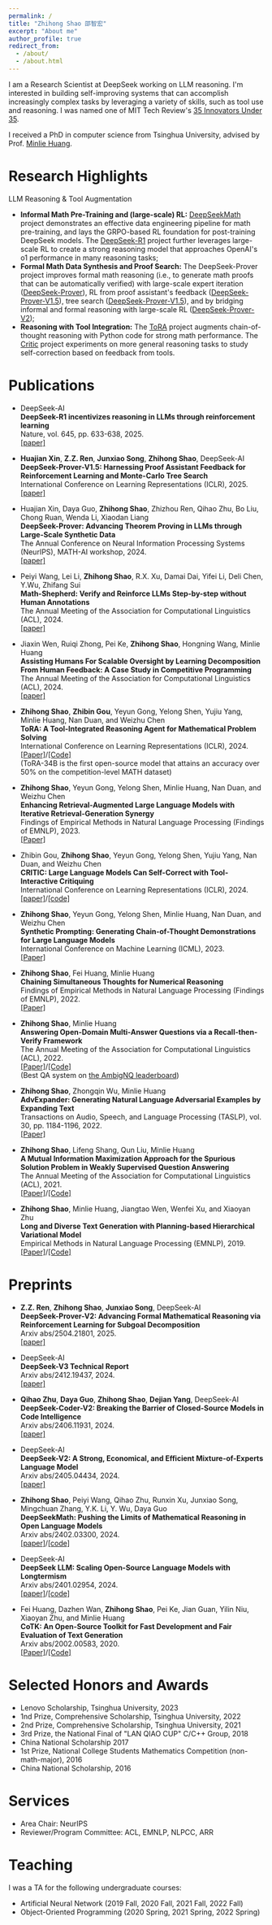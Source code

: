 ```yaml
---
permalink: /
title: "Zhihong Shao 邵智宏"
excerpt: "About me"
author_profile: true
redirect_from: 
  - /about/
  - /about.html
---
```


<!-- I did my Ph.D. at the [Conversational AI Group](http://coai.cs.tsinghua.edu.cn/), Department of Computer Science and Technology, Tsinghua University.
I'm fortunate to be advised by Prof. [Minlie Huang](http://coai.cs.tsinghua.edu.cn/hml). -->
<!-- Prior to joining CoAI, I received B.E. in Computer Science and Technology from Beihang University. -->

I am a Research Scientist at DeepSeek working on LLM reasoning.
I'm interested in building self-improving systems that can accomplish increasingly complex tasks by leveraging a variety of skills, such as tool use and reasoning.
I was named one of MIT Tech Review's [35 Innovators Under 35](https://tr35.mittrchina.com/annual-winner?title=2024).

I received a PhD in computer science from Tsinghua University, advised by Prof. [Minlie Huang](http://coai.cs.tsinghua.edu.cn/hml).

<!-- My recent work has focused on
+ Knowledge-grounded reasoning ([Iter-RetGen](https://arxiv.org/abs/2305.15294) & [RECTIFY](https://arxiv.org/abs/2110.08544))
+ Tool-augmented reasoning ([Synthetic Prompting](https://arxiv.org/abs/2302.00618), [ToRA](https://arxiv.org/abs/2309.17452), [Critic](https://arxiv.org/abs/2305.11738), [CANTOR](https://arxiv.org/abs/2211.16482) & [MIMAX](https://arxiv.org/abs/2106.07174))
+ Robust classification and text matching (e.g., paraphrase detection and natural language inference) ([AdvExpander](https://ieeexplore.ieee.org/document/9622188)) -->

Research Highlights
======
LLM Reasoning & Tool Augmentation
+ **Informal Math Pre-Training and (large-scale) RL:** [DeepSeekMath](https://arxiv.org/abs/2402.03300) project demonstrates an effective data engineering pipeline for math pre-training, and lays the GRPO-based RL foundation for post-training DeepSeek models. The [DeepSeek-R1](https://arxiv.org/abs/2501.12948) project further leverages large-scale RL to create a strong reasoning model that approaches OpenAI's o1 performance in many reasoning tasks;
+ **Formal Math Data Synthesis and Proof Search:** The DeepSeek-Prover project improves formal math reasoning (i.e., to generate math proofs that can be automatically verified) with large-scale expert iteration ([DeepSeek-Prover](https://arxiv.org/abs/2405.14333)), RL from proof assistant's feedback ([DeepSeek-Prover-V1.5](https://arxiv.org/abs/2408.08152)), tree search ([DeepSeek-Prover-V1.5](https://arxiv.org/abs/2408.08152)), and by bridging informal and formal reasoning with large-scale RL ([DeepSeek-Prover-V2](https://arxiv.org/abs/2504.21801));
+ **Reasoning with Tool Integration:** The [ToRA](https://arxiv.org/abs/2309.17452) project augments chain-of-thought reasoning with Python code for strong math performance. The [Critic](https://arxiv.org/abs/2305.11738) project experiments on more general reasoning tasks to study self-correction based on feedback from tools.

<!-- Education
======

+ 2019.9 - 2024.7: Ph.D. Student, Department of Computer Science and Technology, Tsinghua University
+ 2015.9 - 2019.6: B.E., Department of Computer Science and Technology, Beihang University -->

Publications
======

+ DeepSeek-AI \
  **DeepSeek-R1 incentivizes reasoning in LLMs through reinforcement learning**\
  Nature, vol. 645, pp. 633-638, 2025.\
  [[paper]](https://www.nature.com/articles/s41586-025-09422-z)

+ **Huajian Xin**, **Z.Z. Ren**, **Junxiao Song**, **Zhihong Shao**, DeepSeek-AI \
  **DeepSeek-Prover-V1.5: Harnessing Proof Assistant Feedback for Reinforcement Learning and Monte-Carlo Tree Search**\
  International Conference on Learning Representations (ICLR), 2025.\
  [[paper]](https://arxiv.org/abs/2408.08152)

+ Huajian Xin, Daya Guo, **Zhihong Shao**, Zhizhou Ren, Qihao Zhu, Bo Liu, Chong Ruan, Wenda Li, Xiaodan Liang \
  **DeepSeek-Prover: Advancing Theorem Proving in LLMs through Large-Scale Synthetic Data**\
  The Annual Conference on Neural Information Processing Systems (NeurIPS), MATH-AI workshop, 2024.\
  [[paper]](https://arxiv.org/abs/2405.14333)

+ Peiyi Wang, Lei Li, **Zhihong Shao**, R.X. Xu, Damai Dai, Yifei Li, Deli Chen, Y.Wu, Zhifang Sui\
  **Math-Shepherd: Verify and Reinforce LLMs Step-by-step without Human Annotations**\
  The Annual Meeting of the Association for Computational Linguistics (ACL), 2024.\
  [[paper]](https://arxiv.org/abs/2312.08935)

+ Jiaxin Wen, Ruiqi Zhong, Pei Ke, **Zhihong Shao**, Hongning Wang, Minlie Huang\
  **Assisting Humans For Scalable Oversight by Learning Decomposition From Human Feedback: A Case Study in Competitive Programming**\
  The Annual Meeting of the Association for Computational Linguistics (ACL), 2024.\
  [[paper]](https://openreview.net/pdf?id=A2WwF6b7dW)

+ **Zhihong Shao**, **Zhibin Gou**, Yeyun Gong, Yelong Shen, Yujiu Yang, Minlie Huang, Nan Duan, and Weizhu Chen\
  **ToRA: A Tool-Integrated Reasoning Agent for Mathematical Problem Solving**\
  International Conference on Learning Representations (ICLR), 2024.\
  [[Paper]](https://arxiv.org/abs/2309.17452)/[[Code]](https://github.com/microsoft/tora)\
  (ToRA-34B is the first open-source model that attains an accuracy over 50% on the competition-level MATH dataset)

+ **Zhihong Shao**, Yeyun Gong, Yelong Shen, Minlie Huang, Nan Duan, and Weizhu Chen\
  **Enhancing Retrieval-Augmented Large Language Models with Iterative Retrieval-Generation Synergy**\
  Findings of Empirical Methods in Natural Language Processing (Findings of EMNLP), 2023.\
  [[Paper]](https://arxiv.org/abs/2305.15294)

+ Zhibin Gou, **Zhihong Shao**, Yeyun Gong, Yelong Shen, Yujiu Yang, Nan Duan, and Weizhu Chen\
  **CRITIC: Large Language Models Can Self-Correct with Tool-Interactive Critiquing**\
  International Conference on Learning Representations (ICLR), 2024.\
  [[paper]](https://arxiv.org/abs/2305.11738)/[[code]](https://github.com/microsoft/ProphetNet/tree/master/CRITIC)

+ **Zhihong Shao**, Yeyun Gong, Yelong Shen, Minlie Huang, Nan Duan, and Weizhu Chen\
  **Synthetic Prompting: Generating Chain-of-Thought Demonstrations for Large Language Models**\
  International Conference on Machine Learning (ICML), 2023.\
  [[Paper]](https://arxiv.org/abs/2302.00618)

+ **Zhihong Shao**, Fei Huang, Minlie Huang\
  **Chaining Simultaneous Thoughts for Numerical Reasoning**\
  Findings of Empirical Methods in Natural Language Processing (Findings of EMNLP), 2022.\
  [[Paper]](https://arxiv.org/abs/2211.16482)

+ **Zhihong Shao**, Minlie Huang\
  **Answering Open-Domain Multi-Answer Questions via a Recall-then-Verify Framework**\
  The Annual Meeting of the Association for Computational Linguistics (ACL), 2022.\
  [[Paper]](https://arxiv.org/abs/2110.08544)/[[Code]](https://github.com/ZhihongShao/RECTIFY)\
  (Best QA system on [the AmbigNQ leaderboard](https://nlp.cs.washington.edu/ambigqa/leaderboard.html))

+ **Zhihong Shao**, Zhongqin Wu, Minlie Huang\
  **AdvExpander: Generating Natural Language Adversarial Examples by Expanding Text**\
  Transactions on Audio, Speech, and Language Processing (TASLP), vol. 30, pp. 1184-1196, 2022.\
  [[Paper]](https://ieeexplore.ieee.org/document/9622188)

+ **Zhihong Shao**, Lifeng Shang, Qun Liu, Minlie Huang\
  **A Mutual Information Maximization Approach for the Spurious Solution Problem in Weakly Supervised Question Answering**\
  The Annual Meeting of the Association for Computational Linguistics (ACL), 2021.\
  [[Paper]](https://arxiv.org/abs/2106.07174)/[[Code]](https://github.com/ZhihongShao/MIMAX)

+ **Zhihong Shao**, Minlie Huang, Jiangtao Wen, Wenfei Xu, and Xiaoyan Zhu\
  **Long and Diverse Text Generation with Planning-based Hierarchical Variational Model**\
  Empirical Methods in Natural Language Processing (EMNLP), 2019.\
  [[Paper]](https://arxiv.org/abs/1908.06605)/[[Code]](https://github.com/ZhihongShao/Planning-based-Hierarchical-Variational-Model)

Preprints
======

+ **Z.Z. Ren**, **Zhihong Shao**, **Junxiao Song**, DeepSeek-AI \
  **DeepSeek-Prover-V2: Advancing Formal Mathematical Reasoning via Reinforcement Learning for Subgoal Decomposition**\
  Arxiv abs/2504.21801, 2025.\
  [[paper]](https://arxiv.org/abs/2504.21801)

+ DeepSeek-AI \
  **DeepSeek-V3 Technical Report**\
  Arxiv abs/2412.19437, 2024.\
  [[paper]](https://arxiv.org/abs/2412.19437)

+ **Qihao Zhu**, **Daya Guo**, **Zhihong Shao**, **Dejian Yang**, DeepSeek-AI \
  **DeepSeek-Coder-V2: Breaking the Barrier of Closed-Source Models in Code Intelligence**\
  Arxiv abs/2406.11931, 2024.\
  [[paper]](https://arxiv.org/abs/2406.11931)

+ DeepSeek-AI \
  **DeepSeek-V2: A Strong, Economical, and Efficient Mixture-of-Experts Language Model**\
  Arxiv abs/2405.04434, 2024.\
  [[paper]](https://arxiv.org/abs/2405.04434)

+ **Zhihong Shao**, Peiyi Wang, Qihao Zhu, Runxin Xu, Junxiao Song, Mingchuan Zhang, Y.K. Li, Y. Wu, Daya Guo \
  **DeepSeekMath: Pushing the Limits of Mathematical Reasoning in Open Language Models**\
  Arxiv abs/2402.03300, 2024.\
  [[paper]](https://arxiv.org/abs/2402.03300)/[[code]](https://github.com/deepseek-ai/DeepSeek-Math)

+ DeepSeek-AI \
  **DeepSeek LLM: Scaling Open-Source Language Models with Longtermism**\
  Arxiv abs/2401.02954, 2024.\
  [[paper]](https://arxiv.org/abs/2401.02954)/[[code]](https://github.com/deepseek-ai/DeepSeek-LLM)

+ Fei Huang, Dazhen Wan, **Zhihong Shao**, Pei Ke, Jian Guan, Yilin Niu, Xiaoyan Zhu, and Minlie Huang\
  **CoTK: An Open-Source Toolkit for Fast Development and Fair Evaluation of Text Generation**\
  Arxiv abs/2002.00583, 2020.\
  [[Paper]](https://arxiv.org/abs/2002.00583)/[[Code]](https://github.com/thu-coai/cotk)

Selected Honors and Awards
======

+ Lenovo Scholarship, Tsinghua University, 2023
+ 1nd Prize, Comprehensive Scholarship, Tsinghua University, 2022
+ 2nd Prize, Comprehensive Scholarship, Tsinghua University, 2021
+ 3rd Prize, the National Final of "LAN QIAO CUP" C/C++ Group, 2018
+ China National Scholarship 2017
+ 1st Prize, National College Students Mathematics Competition (non-math-major), 2016
+ China National Scholarship, 2016

Services
======

+ Area Chair: NeurIPS
+ Reviewer/Program Committee: ACL, EMNLP, NLPCC, ARR

Teaching
======

I was a TA for the following undergraduate courses:

+ Artificial Neural Network (2019 Fall, 2020 Fall, 2021 Fall, 2022 Fall)
+ Object-Oriented Programming (2020 Spring, 2021 Spring, 2022 Spring)
